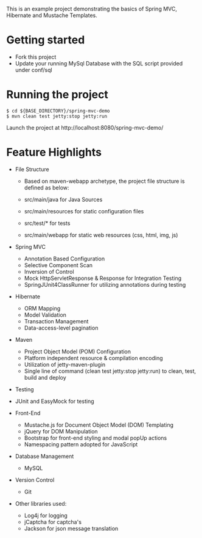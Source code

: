 This is an example project demonstrating the basics of Spring MVC, Hibernate and Mustache Templates.

# Getting started

* Fork this project
* Update your running MySql Database with the SQL script provided under conf/sql

# Running the project

```
$ cd ${BASE_DIRECTORY}/spring-mvc-demo
$ mvn clean test jetty:stop jetty:run
```

Launch the project at http://localhost:8080/spring-mvc-demo/

# Feature Highlights


* File Structure

	* Based on maven-webapp archetype, the project file structure is defined as below:
	
	* src/main/java for Java Sources
	* src/main/resources for static configuration files
	* src/test/* for tests
	* src/main/webapp for static web resources (css, html, img, js)


* Spring MVC

	* Annotation Based Configuration
	* Selective Component Scan
	* Inversion of Control
	* Mock HttpServletResponse & Response for Integration Testing
	* SpringJUnit4ClassRunner for utilizing annotations during testing


* Hibernate

	* ORM Mapping
	* Model Validation
	* Transaction Management
	* Data-access-level pagination
	
	
* Maven

	* Project Object Model (POM) Configuration
	* Platform independent resource & compilation encoding
	* Utilization of jetty-maven-plugin
	* Single line of command (clean test jetty:stop jetty:run) to clean, test, build and deploy


* Testing


* JUnit and EasyMock for testing


* Front-End

	* Mustache.js for Document Object Model (DOM) Templating
	* jQuery for DOM Manipulation
	* Bootstrap for front-end styling and modal popUp actions
	* Namespacing pattern adopted for JavaScript
	
	
* Database Management
	* MySQL
	
	
* Version Control
	* Git
	
	
* Other libraries used:

	* Log4j for logging
	* jCaptcha for captcha's
	* Jackson for json message translation
